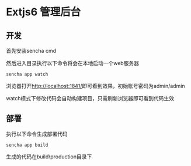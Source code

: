 # Extjs6 管理后台

## 开发

首先安装sencha cmd

然后进入目录执行以下命令将会在本地启动一个web服务器

`sencha app watch`

浏览器打开[http://localhost:1841/](http://localhost:1841/)即可看到效果，初始帐号密码为admin/admin

watch模式下修改代码会自动构建项目，只需刷新浏览器即可看到代码生效

## 部署

执行以下命令生成部署代码

`sencha app build`

生成的代码在build\production目录下